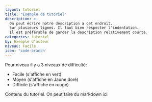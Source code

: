 ```yaml
---
layout: tutoriel
title: "Exemple de tutoriel"
description: >-
  On peut écrire notre description a cet endroit.
  Sur plusieurs lignes. Il faut bien respecter l'indentation.
  Il est préférable de garder la description relativement courte.
categories: tutoriel
by: Exemple d'auteur
niveau: Facile
icon: 'code-branch'
---
```

Pour niveau il y a 3 niveaux de difficulté:
- Facile (s'affiche en vert)
- Moyen (s'affiche en Jaune doré)
- Difficile (s'affiche en rouge)

Contenu du tutoriel.
On peut faire du markdown ici